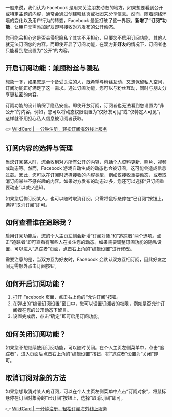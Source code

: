 一般来说，我们认为 Facebook 是用来关注朋友动态的地方。如果想要看到公开或特定主题的内容，通常会通过创建粉丝页或社团来分享信息。然而，随着网络环境的变化以及用户行为的转变，Facebook 最近打破了这一界限，**新增了“订阅”功能**，让用户无需添加好友即可接收对方发布的公开动态。

您可能会担心这是否会侵犯隐私？其实不用担心，只要您不启用订阅功能，其他人就无法订阅您的内容。而即使开启了订阅功能，在双方**非好友**的情况下，订阅者也只能看到您设置为“公开”的内容。

## 开启订阅功能：兼顾粉丝与隐私

想象一下，如果您是一个备受关注的人，既希望与粉丝互动，又想保留私人空间，订阅功能正好满足了这一需求。通过订阅功能，您可以与粉丝互动，同时与朋友分享更私密的内容。

订阅功能的设计确保了隐私安全。即使开放订阅，订阅者也无法看到您设置为“非公开”的内容。例如，您可以将动态权限设置为“仅好友可见”或“仅特定人可见”，这样就不用担心私人信息被订阅者获取。

👉 [WildCard | 一分钟注册，轻松订阅海外线上服务](https://bit.ly/bewildcard)

## 订阅内容的选择与管理

当您订阅某人时，您会收到对方所有公开的内容，包括个人资料更新、照片、视频或动态等。然而，Facebook 游戏自动生成的动态也会被订阅，这可能会造成信息过载。因此，您可以在订阅时选择接收的内容类型，例如仅接收重要动态，或者取消订阅某些不感兴趣的内容。如果对方发布的动态过多，您还可以选择“只订阅重要动态”以减少通知。

如果您后悔订阅某人，也可以随时取消订阅。只需将鼠标悬停在“已订阅”按钮上，选择“取消订阅”即可。

## 如何查看谁在追踪我？

启用订阅功能后，您的个人主页左侧会新增“订阅对象”和“追踪者”两个选项。点击“追踪者”即可查看有哪些人在关注您的动态。如果需要调整订阅功能的隐私设置，可以进入“追踪者”页面，点击右上角的“编辑设置”进行修改。

需要注意的是，当双方互为好友时，Facebook 会默认双方互相订阅，因此好友之间无需额外点击订阅按钮。

## 如何开启订阅功能？

1. 打开 Facebook 页面，点击右上角的“允许订阅”按钮。
2. 在弹出的“编辑订阅设置”窗口中，您可以设置订阅者的权限，例如是否允许订阅者在您的公开动态下留言。
3. 设置完成后，点击“确定”即可启用订阅功能。

## 如何关闭订阅功能？

如果您不想继续使用订阅功能，可以随时关闭。在个人主页左侧菜单中，点击“追踪者”，进入页面后点击右上角的“编辑设置”按钮，将“追踪者”设置为“关闭”即可。

## 取消订阅对象的方法

如果您想取消对某人的订阅，可以在个人主页左侧菜单中点击“订阅对象”，将鼠标悬停在订阅对象旁的“已订阅”按钮上，选择“取消订阅”即可。

👉 [WildCard | 一分钟注册，轻松订阅海外线上服务](https://bit.ly/bewildcard)